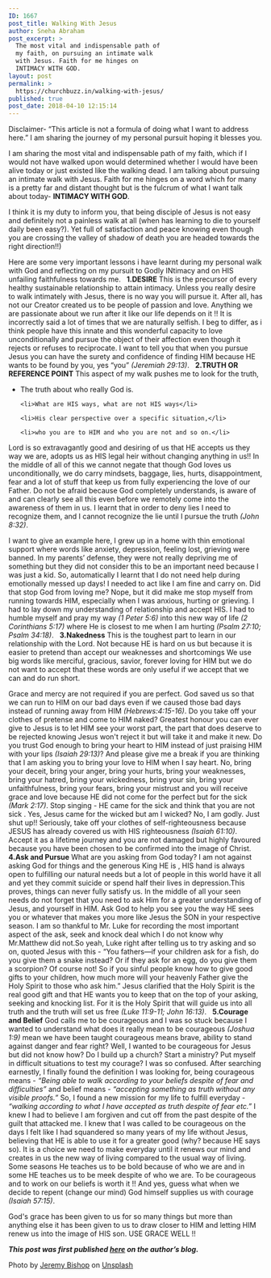 ```yaml
---
ID: 1667
post_title: Walking With Jesus
author: Sneha Abraham
post_excerpt: >
  The most vital and indispensable path of
  my faith, on pursuing an intimate walk
  with Jesus. Faith for me hinges on
  INTIMACY WITH GOD.
layout: post
permalink: >
  https://churchbuzz.in/walking-with-jesus/
published: true
post_date: 2018-04-10 12:15:14
---
```

<div class='bs-callout'>Disclaimer- “This article is not a formula of doing what I want to address here.” I am sharing the journey of my personal pursuit hoping it blesses you.</div>

I am sharing the most vital and indispensable path of my faith, which if I would not have walked upon would determined whether I would have been alive today or just existed like the walking dead. I am talking about pursuing an intimate walk with Jesus. Faith for me hinges on a word which for many is a pretty far and distant thought but is the fulcrum of what I want talk about today- <strong>INTIMACY WITH GOD</strong>.

I think it is my duty to inform you, that being disciple of Jesus is not easy and definitely not a painless walk at all (when has learning to die to yourself daily been easy?). Yet full of satisfaction and peace knowing even though you are crossing the valley of shadow of death you are headed towards the right direction!!)

Here are some very important lessons i have learnt during my personal walk with God and reflecting on my pursuit to Godly INtimacy and on HIS unfailing faithfulness towards me. 
&nbsp;
<strong>1.DESIRE</strong>
This is the precursor of every healthy sustainable relationship to attain intimacy. Unless you really desire to walk intimately with Jesus, there is no way you will pursue it. After all, has not our Creator created us to be people of passion and love. Anything we are passionate about we run after it like our life depends on it !! It is incorrectly said a lot of times that we are naturally selfish. I beg to differ, as i think people have this innate and this wonderful capacity to love unconditionally and pursue the object of their affection even though it rejects or refuses to reciprocate. I want to tell you that when you pursue Jesus you can have the surety and confidence of finding HIM because HE wants to be found by you, yes “you” <em>(Jeremiah 29:13)</em>. 
&nbsp;
<strong>2.TRUTH OR REFERENCE POINT</strong>
This aspect of my walk pushes me to look for the truth,
<ul>
	<li>The truth about who really God is.</li>

	<li>What are HIS ways, what are not HIS ways</li>

	<li>His clear perspective over a specific situation,</li>

	<li>who you are to HIM and who you are not and so on.</li>
 </ul>

Lord is so extravagantly good and desiring of us that HE accepts us they way we are, adopts us as HIS legal heir without changing anything in us!! In the middle of all of this we cannot negate that though God loves us unconditionally, we do carry mindsets, baggage, lies, hurts, disappointment, fear and a lot of stuff that keep us from fully experiencing the love of our Father. Do not be afraid because God completely understands, is aware of and can clearly see all this even before we remotely come into the awareness of them in us. I learnt that in order to deny lies I need to recognize them, and I cannot recognize the lie until I pursue the truth <em>(John 8:32)</em>. 

I want to give an example here, I grew up in a home with thin emotional support where words like anxiety, depression, feeling lost, grieving were banned. In my parents’ defense, they were not really depriving me of something but they did not consider this to be an important need because I was just a kid. So, automatically I learnt that I do not need help during emotionally messed up days! I needed to act like I am fine and carry on. Did that stop God from loving me? Nope, but it did make me stop myself from running towards HIM, especially when I was anxious, hurting or grieving. I had to lay down my understanding of relationship and accept HIS. I had to humble myself and pray my way <em>(1 Peter 5:6)</em> into this new way of life <em>(2 Corinthians 5:17)</em> where He is closest to me when I am hurting <em>(Psalm 27:10; Psalm 34:18)</em>. 
&nbsp;
<strong>3.Nakedness</strong>
This is the toughest part to learn in our relationship with the Lord. Not because HE is hard on us but because it is easier to pretend than accept our weaknesses and shortcomings We use big words like merciful, gracious, savior, forever loving for HIM but we do not want to accept that these words are only useful if we accept that we can and do run short.

Grace and mercy are not required if you are perfect. God saved us so that we can run to HIM on our bad days even if we caused those bad days instead of running away from HIM <em>(Hebrews:4:15-16)</em>. Do you take off your clothes of pretense and come to HIM naked? Greatest honour you can ever give to Jesus is to let HIM see your worst part, the part that does deserve to be rejected knowing Jesus won't reject it but will take it and make it new. Do you trust God enough to bring your heart to HIM instead of just praising HIM with your lips <em>(Isaiah 29:13)</em>? And please give me a break if you are thinking that I am asking you to bring your love to HIM when I say heart. No, bring your deceit, bring your anger, bring your hurts, bring your weaknesses, bring your hatred, bring your wickedness, bring your sin, bring your unfaithfulness, bring your fears, bring your mistrust and you will receive grace and love because HE did not come for the perfect but for the sick <em>(Mark 2:17)</em>. Stop singing - HE came for the sick and think that you are not sick . Yes, Jesus came for the wicked but am I wicked? No, I am godly. Just shut up!! Seriously, take off your clothes of self-righteousness because JESUS has already covered us with HIS righteousness <em>(Isaiah 61:10)</em>. Accept it as a lifetime journey and you are not damaged but highly favoured because you have been chosen to be confirmed into the image of Christ.
&nbsp;
<strong>4.Ask and Pursue</strong>
What are you asking from God today? I am not against asking God for things and the generous King HE is , HIS hand is always open to fulfilling our natural needs but a lot of people in this world have it all and yet they commit suicide or spend half their lives in depression.This proves, things can never fully satisfy us. In the middle of all your seen needs do not forget that you need to ask Him for a greater understanding of Jesus, and yourself in HIM. Ask God to help you see you the way HE sees you or whatever that makes you more like Jesus the SON in your respective season. I am so thankful to Mr. Luke for recording the most important aspect of the ask, seek and knock deal which I do not know why Mr.Matthew did not.So yeah, Luke right after telling us to try asking and so on, quoted Jesus with this - “You fathers—if your children ask for a fish, do you give them a snake instead? Or if they ask for an egg, do you give them a scorpion? Of course not! So if you sinful people know how to give good gifts to your children, how much more will your heavenly Father give the Holy Spirit to those who ask him.” Jesus clarified that the Holy Spirit is the real good gift and that HE wants you to keep that on the top of your asking, seeking and knocking list. For it is the Holy Spirit that will guide us into all truth and the truth will set us free <em>(Luke 11:9-11; John 16:13)</em>. 
&nbsp;
<strong>5.Courage and Belief</strong>
God calls me to be courageous and I was so stuck because I wanted to understand what does it really mean to be courageous <em>(Joshua 1:9)</em> mean we have been taught courageous means brave, ability to stand against danger and fear right? Well, I wanted to be courageous for Jesus but did not know how? Do I build up a church? Start a ministry? Put myself in difficult situations to test my courage? I was so confused. After searching earnestly, I finally found the definition I was looking for, being courageous means - <em>“Being able to walk according to your beliefs despite of fear and difficulties”</em> and belief means - <em>“accepting something as truth without any visible proofs.”</em> So, I found a new mission for my life to fulfill everyday - <em>“walking according to what I have accepted as truth despite of fear etc.”</em> I knew I had to believe I am forgiven and cut off from the past despite of the guilt that attacked me. I knew that I was called to be courageous on the days I felt like I had squandered so many years of my life without Jesus, believing that HE is able to use it for a greater good (why? because HE says so). It is a choice we need to make everyday until it renews our mind and creates in us the new way of living compared to the usual way of living. Some seasons He teaches us to be bold because of who we are and in some HE teaches us to be meek despite of who we are. To be courageous and to work on our beliefs is worth it !! And yes, guess what when we decide to repent (change our mind) God himself supplies us with courage <em>(Isaiah 57:15)</em>. 

God's grace has been given to us for so many things but more than anything else it has been given to us to draw closer to HIM and letting HIM renew us into the image of HIS son. USE GRACE WELL !!

<strong><em>This post was first published <a style="text-decoration: underline;" href="http://segullah1.blogspot.in/2018/04/walking-with-jesus.html">here</a> on the author’s blog.</em></strong>

Photo by <a href="https://unsplash.com/photos/h9NU6laTNzM?utm_source=unsplash&amp;utm_medium=referral&amp;utm_content=creditCopyText">Jeremy Bishop</a> on <a href="https://unsplash.com/search/photos/walking?utm_source=unsplash&amp;utm_medium=referral&amp;utm_content=creditCopyText">Unsplash</a>